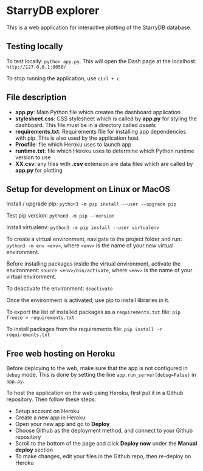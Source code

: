 # StarryDB explorer

This is a web application for interactive plotting of the StarryDB database.

## Testing locally

To test locally: `python app.py`. This will open the Dash page at the localhost: `http://127.0.0.1:8050/`

To stop running the application, use `ctrl + c`


## File description

* **app.py**: Main Python file which creates the dashboard application
* **stylesheet.css**: CSS stylesheet which is called by **app.py** for styling the dashboard. This file must be in a directory called *assets*
* **requirements.txt**: Requirements file for installing app dependencies with pip. This is also used by the application host
* **Procfile**: file which Heroku uses to launch app
* **runtime.txt**: file which Heroku uses to determine which Python runtime version to use
* **XX.csv**: any files with **.csv** extension are data files which are called by **app.py** for plotting



## Setup for development on Linux or MacOS

Install / upgrade pip: `python3 -m pip install --user --upgrade pip`

Test pip version: `python3 -m pip --version`

Install virtualenv: `python3 -m pip install --user virtualenv`

To create a virtual environment, navigate to the project folder and run: `python3 -m env <env>`, where `<env>` is the name of your new virtual environment.

Before installing packages inside the virtual environment, activate the environment: `source <env>/bin/activate`, where `<env>` is the name of your virtual environment.

To deactivate the environment: `deactivate`

Once the environment is activated, use pip to install libraries in it.

To export the list of installed packages as a `requirements.txt` file: `pip freeze > requirements.txt`

To install packages from the requirements file: `pip install -r requirements.txt`



## Free web hosting on Heroku

Before deploying to the web, make sure that the app is not configured in `debug` mode. This is done by setting the line `app.run_server(debug=False)` in `app.py`.

To host the application on the web using Heroku, first put it in a Github repository. Then follow these steps:

* Setup account on Heroku
* Create a new app in Heroku
* Open your new app and go to **Deploy**
* Choose Github as the deployment method, and connect to your Github repository
* Scroll to the bottom of the page and click **Deploy now** under the **Manual deploy** section
* To make changes, edit your files in the Github repo, then re-deploy on Heroku
